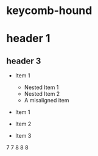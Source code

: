 keycomb-hound
====

# header 1

## header 3

* Item 1
    * Nested Item 1
    * Nested Item 2
   * A misaligned item

* Item 1
+ Item 2
- Item 3

7
7
8
8
8
